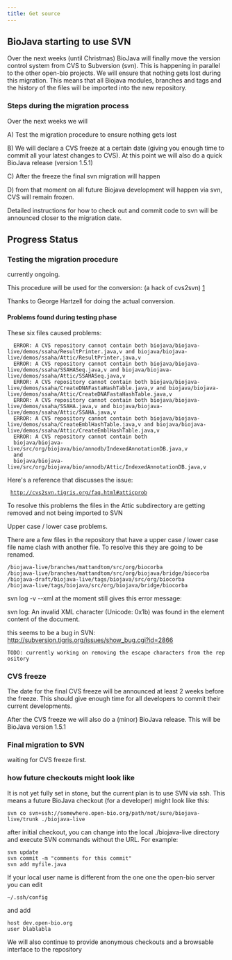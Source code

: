 ```yaml
---
title: Get source
---
```


BioJava starting to use SVN
---------------------------

Over the next weeks (until Christmas) BioJava will finally move the
version control system from CVS to Subversion (svn). This is happening
in parallel to the other open-bio projects. We will ensure that nothing
gets lost during this migration. This means that all Biojava modules,
branches and tags and the history of the files will be imported into the
new repository.

### Steps during the migration process

Over the next weeks we will

A) Test the migration procedure to ensure nothing gets lost

B) We will declare a CVS freeze at a certain date (giving you enough
time to commit all your latest changes to CVS). At this point we will
also do a quick BioJava release (version 1.5.1)

C) After the freeze the final svn migration will happen

D) from that moment on all future Biojava development will happen via
svn, CVS will remain frozen.

Detailed instructions for how to check out and commit code to svn will
be announced closer to the migration date.

Progress Status
---------------

### Testing the migration procedure

currently ongoing.

This procedure will be used for the conversion: (a hack of cvs2svn)
[1](http://hoopajoo.net/misc/converting_to_svn.html)

Thanks to George Hartzell for doing the actual conversion.

#### Problems found during testing phase

These six files caused problems:

      ERROR: A CVS repository cannot contain both biojava/biojava-live/demos/ssaha/ResultPrinter.java,v and biojava/biojava-live/demos/ssaha/Attic/ResultPrinter.java,v
      ERROR: A CVS repository cannot contain both biojava/biojava-live/demos/ssaha/SSAHASeq.java,v and biojava/biojava-live/demos/ssaha/Attic/SSAHASeq.java,v
      ERROR: A CVS repository cannot contain both biojava/biojava-live/demos/ssaha/CreateDNAFastaHashTable.java,v and biojava/biojava-live/demos/ssaha/Attic/CreateDNAFastaHashTable.java,v
      ERROR: A CVS repository cannot contain both biojava/biojava-live/demos/ssaha/SSAHA.java,v and biojava/biojava-live/demos/ssaha/Attic/SSAHA.java,v
      ERROR: A CVS repository cannot contain both biojava/biojava-live/demos/ssaha/CreateEmblHashTable.java,v and biojava/biojava-live/demos/ssaha/Attic/CreateEmblHashTable.java,v
      ERROR: A CVS repository cannot contain both
      biojava/biojava-live/src/org/biojava/bio/annodb/IndexedAnnotationDB.java,v
      and
      biojava/biojava-live/src/org/biojava/bio/annodb/Attic/IndexedAnnotationDB.java,v

Here's a reference that discusses the issue:

` `[`http://cvs2svn.tigris.org/faq.html#atticprob`](http://cvs2svn.tigris.org/faq.html#atticprob)

To resolve this problems the files in the Attic subdirectory are getting
removed and not being imported to SVN

Upper case / lower case problems.

There are a few files in the repository that have a upper case / lower
case file name clash with another file. To resolve this they are going
to be renamed.

    /biojava-live/branches/mattandtom/src/org/biocorba 
    /biojava-live/branches/mattandtom/src/org/biojava/bridge/biocorba 
    /biojava-draft/biojava-live/tags/biojava/src/org/biocorba 
    /biojava-live/tags/biojava/src/org/biojava/bridge/biocorba

svn log -v --xml at the moment still gives this error message:

svn log: An invalid XML character (Unicode: 0x1b) was found in the
element content of the document.

this seems to be a bug in SVN:
<http://subversion.tigris.org/issues/show_bug.cgi?id=2866>

`TODO: currently working on removing the escape characters from the repository`

### CVS freeze

The date for the final CVS freeze will be announced at least 2 weeks
before the freeze. This should give enough time for all developers to
commit their current developments.

After the CVS freeze we will also do a (minor) BioJava release. This
will be BioJava version 1.5.1

### Final migration to SVN

waiting for CVS freeze first.

### how future checkouts might look like

It is not yet fully set in stone, but the current plan is to use SVN via
ssh. This means a future BioJava checkout (for a developer) might look
like this:

`svn co svn+ssh://somewhere.open-bio.org/path/not/sure/biojava-live/trunk ./biojava-live`

after initial checkout, you can change into the local ./biojava-live
directory and execute SVN commands without the URL. For example:

`svn update`  
`svn commit -m "comments for this commit"`  
`svn add myfile.java`

If your local user name is different from the one one the open-bio
server you can edit

`~/.ssh/config`

and add

`host dev.open-bio.org`  
`user blablabla`

We will also continue to provide anonymous checkouts and a browsable
interface to the repository
